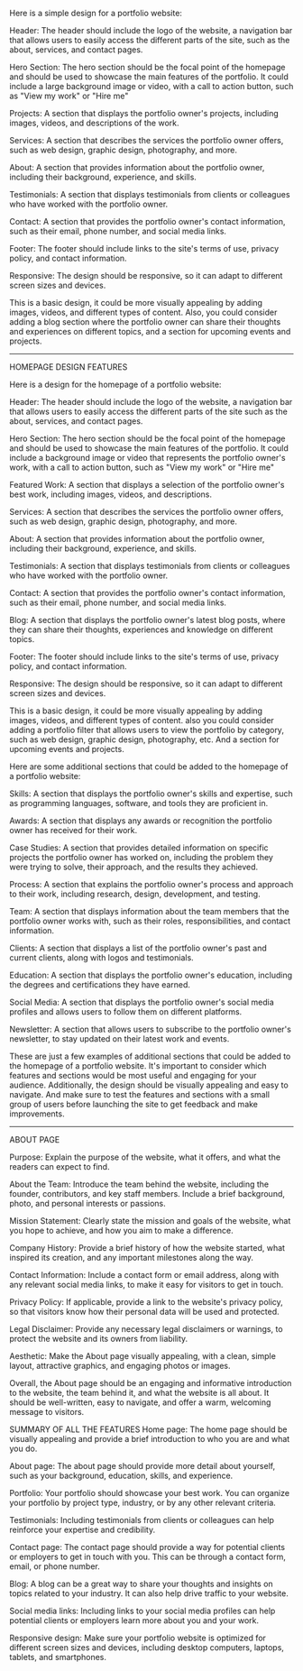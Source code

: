 Here is a simple design for a portfolio website:

Header: The header should include the logo of the website, a navigation bar that allows users to easily access the different parts of the site, such as the about, services, and contact pages.

Hero Section: The hero section should be the focal point of the homepage and should be used to showcase the main features of the portfolio. It could include a large background image or video, with a call to action button, such as "View my work" or "Hire me"

Projects: A section that displays the portfolio owner's projects, including images, videos, and descriptions of the work.

Services: A section that describes the services the portfolio owner offers, such as web design, graphic design, photography, and more.

About: A section that provides information about the portfolio owner, including their background, experience, and skills.

Testimonials: A section that displays testimonials from clients or colleagues who have worked with the portfolio owner.

Contact: A section that provides the portfolio owner's contact information, such as their email, phone number, and social media links.

Footer: The footer should include links to the site's terms of use, privacy policy, and contact information.

Responsive: The design should be responsive, so it can adapt to different screen sizes and devices.

This is a basic design, it could be more visually appealing by adding images, videos, and different types of content. Also, you could consider adding a blog section where the portfolio owner can share their thoughts and experiences on different topics, and a section for upcoming events and projects.


----------------------------------------------
HOMEPAGE DESIGN FEATURES

Here is a design for the homepage of a portfolio website:

Header: The header should include the logo of the website, a navigation bar that allows users to easily access the different parts of the site such as the about, services, and contact pages.

Hero Section: The hero section should be the focal point of the homepage and should be used to showcase the main features of the portfolio. It could include a background image or video that represents the portfolio owner's work, with a call to action button, such as "View my work" or "Hire me"

Featured Work: A section that displays a selection of the portfolio owner's best work, including images, videos, and descriptions.

Services: A section that describes the services the portfolio owner offers, such as web design, graphic design, photography, and more.

About: A section that provides information about the portfolio owner, including their background, experience, and skills.

Testimonials: A section that displays testimonials from clients or colleagues who have worked with the portfolio owner.

Contact: A section that provides the portfolio owner's contact information, such as their email, phone number, and social media links.

Blog: A section that displays the portfolio owner's latest blog posts, where they can share their thoughts, experiences and knowledge on different topics.

Footer: The footer should include links to the site's terms of use, privacy policy, and contact information.

Responsive: The design should be responsive, so it can adapt to different screen sizes and devices.

This is a basic design, it could be more visually appealing by adding images, videos, and different types of content. also you could consider adding a portfolio filter that allows users to view the portfolio by category, such as web design, graphic design, photography, etc. And a section for upcoming events and projects.

Here are some additional sections that could be added to the homepage of a portfolio website:

Skills: A section that displays the portfolio owner's skills and expertise, such as programming languages, software, and tools they are proficient in.

Awards: A section that displays any awards or recognition the portfolio owner has received for their work.

Case Studies: A section that provides detailed information on specific projects the portfolio owner has worked on, including the problem they were trying to solve, their approach, and the results they achieved.

Process: A section that explains the portfolio owner's process and approach to their work, including research, design, development, and testing.

Team: A section that displays information about the team members that the portfolio owner works with, such as their roles, responsibilities, and contact information.

Clients: A section that displays a list of the portfolio owner's past and current clients, along with logos and testimonials.

Education: A section that displays the portfolio owner's education, including the degrees and certifications they have earned.

Social Media: A section that displays the portfolio owner's social media profiles and allows users to follow them on different platforms.

Newsletter: A section that allows users to subscribe to the portfolio owner's newsletter, to stay updated on their latest work and events.

These are just a few examples of additional sections that could be added to the homepage of a portfolio website. It's important to consider which features and sections would be most useful and engaging for your audience. Additionally, the design should be visually appealing and easy to navigate. And make sure to test the features and sections with a small group of users before launching the site to get feedback and make improvements.

-----------------------------------------------------------------------
ABOUT PAGE


Purpose: Explain the purpose of the website, what it offers, and what the readers can expect to find.

About the Team: Introduce the team behind the website, including the founder, contributors, and key staff members. Include a brief background, photo, and personal interests or passions.

Mission Statement: Clearly state the mission and goals of the website, what you hope to achieve, and how you aim to make a difference.

Company History: Provide a brief history of how the website started, what inspired its creation, and any important milestones along the way.

Contact Information: Include a contact form or email address, along with any relevant social media links, to make it easy for visitors to get in touch.

Privacy Policy: If applicable, provide a link to the website's privacy policy, so that visitors know how their personal data will be used and protected.

Legal Disclaimer: Provide any necessary legal disclaimers or warnings, to protect the website and its owners from liability.

Aesthetic: Make the About page visually appealing, with a clean, simple layout, attractive graphics, and engaging photos or images.

Overall, the About page should be an engaging and informative introduction to the website, the team behind it, and what the website is all about. It should be well-written, easy to navigate, and offer a warm, welcoming message to visitors.







SUMMARY OF ALL THE FEATURES
Home page: The home page should be visually appealing and provide a brief introduction to who you are and what you do.

About page: The about page should provide more detail about yourself, such as your background, education, skills, and experience.

Portfolio: Your portfolio should showcase your best work. You can organize your portfolio by project type, industry, or by any other relevant criteria.

Testimonials: Including testimonials from clients or colleagues can help reinforce your expertise and credibility.

Contact page: The contact page should provide a way for potential clients or employers to get in touch with you. This can be through a contact form, email, or phone number.

Blog: A blog can be a great way to share your thoughts and insights on topics related to your industry. It can also help drive traffic to your website.

Social media links: Including links to your social media profiles can help potential clients or employers learn more about you and your work.

Responsive design: Make sure your portfolio website is optimized for different screen sizes and devices, including desktop computers, laptops, tablets, and smartphones.
